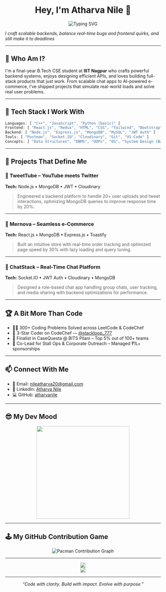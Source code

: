 <h1 align="center">Hey, I'm Atharva Nile 👋</h1>

<p align="center">
 <img src="https://readme-typing-svg.demolab.com?font=Fira+Code&pause=1000&width=700&lines=Full-Stack+Dev+%7C+Backend-Minded+%7C+Problem+Solver+%7C+Tech+Explorer" alt="Typing SVG" />


  <i>I craft scalable backends, balance real-time bugs and frontend quirks, and still make it to deadlines</i>
</p>

---

## 🚀 Who Am I?

I'm a final-year B.Tech CSE student at <strong>IIIT Nagpur</strong> who crafts powerful backend systems, enjoys designing efficient APIs, and loves building full-stack products that just work. From scalable chat apps to AI-powered e-commerce, I’ve shipped projects that simulate real-world loads and solve real user problems.

---

## 🔧 Tech Stack I Work With

```js
Languages: [ "C++", "JavaScript", "Python (basic)" ]
Frontend: [ "React.js", "Redux", "HTML", "CSS", "Tailwind", "Bootstrap" ]
Backend: [ "Node.js", "Express.js", "MongoDB", "MySQL", "JWT Auth" ]
Tools: [ "Postman", "Socket.IO", "Cloudinary", "Git", "VS Code" ]
Concepts: [ "Data Structures", "DBMS", "OOPs", "OS", "System Design (Basic)" ]
```
---

## 💼 Projects That Define Me

### 🔸 TweetTube – YouTube meets Twitter  
**Tech:** Node.js • MongoDB • JWT • Cloudinary  
> Engineered a backend platform to handle 20+ user uploads and tweet interactions, optimizing MongoDB queries to improve response time by 20%.

---

### 🔸 Mernova – Seamless e-Commerce  
**Tech:** React.js • MongoDB • Express.js • Toastify  
> Built an intuitive store with real-time order tracking and optimized page speed by 30% with lazy loading and query tuning.

---

### 🔸 ChatStack – Real-Time Chat Platform  
**Tech:** Socket.IO • JWT Auth • Cloudinary • MongoDB  
> Designed a role-based chat app handling group chats, user tracking, and media sharing with backend optimizations for performance.

---

## 🏆 A Bit More Than Code

- 👨‍💻 300+ Coding Problems Solved across LeetCode & CodeChef  
- 🌟 3-Star Coder on CodeChef — [@stackloop_777](https://www.codechef.com/users/stackloop_777)  
- 🧠 Finalist in CaseQuesta @ BITS Pilani – Top 5% out of 100+ teams  
- 🤝 Co-Lead for Stall Ops & Corporate Outreach – Managed ₹1L+ sponsorships  

---

## 📫 Connect With Me

- 💌 Email: [nileatharva20@gmail.com](mailto:nileatharva20@gmail.com)  
- 💼 LinkedIn: [Atharva Nile](https://www.linkedin.com/in/atharva-nile-a50120294)  
- 💻 GitHub: [atharvanile](https://github.com/atharvanile)  

---

## 😎 My Dev Mood

<p align="center">
  <img src="https://media.giphy.com/media/v1.Y2lkPTc5MGI3NjExZmF5cHl2ZnBrMzd2NzNpb2ZoaGRzMTRnczU2cDRoaWJ4NGsyNzFzMCZlcD12MV9naWZzX3NlYXJjaCZjdD1n/LMcB8XospGZO8UQq87/giphy.gif" width="300" />
</p>

---
## 🕹️ My GitHub Contribution Game

<p align="center">
  <img src="https://raw.githubusercontent.com/maurodesouza/maurodesouza/output/pacman-contribution-graph-dark.svg" alt="Pacman Contribution Graph" />
</p>

---

<p align="center">
  <img src="https://github-readme-stats.vercel.app/api?username=atharvanile&show_icons=true&theme=radical" />
  <br />
  <img src="https://streak-stats.demolab.com/?user=atharvanile&theme=radical" />
</p>

---

<p align="center"><i>“Code with clarity. Build with impact. Evolve with purpose.”</i></p>
